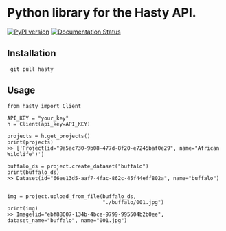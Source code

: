 # Python library for the Hasty API.
[![PyPI version](https://badge.fury.io/py/hasty.svg)](https://badge.fury.io/py/hasty)
[![Documentation Status](https://readthedocs.org/projects/hasty/badge/?version=latest)](https://hasty.readthedocs.io/en/latest/?badge=latest)

## Installation
```
 git pull hasty
```

## Usage

```
from hasty import Client

API_KEY = "your_key"
h = Client(api_key=API_KEY)

projects = h.get_projects()
print(projects)
>> ['Project(id="9a5ac730-9b08-477d-8f20-e7245baf0e29", name="African Wildlife")']

buffalo_ds = project.create_dataset("buffalo")
print(buffalo_ds)
>> Dataset(id="66ee13d5-aaf7-4fac-862c-45f44eff802a", name="buffalo")


img = project.upload_from_file(buffalo_ds,
                               "./buffalo/001.jpg")
print(img)
>> Image(id="ebf88007-134b-4bce-9799-995504b2b0ee", dataset_name="buffalo", name="001.jpg")
```
